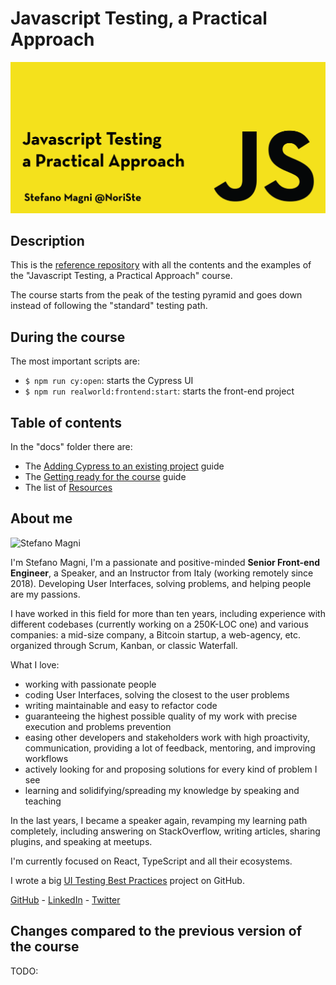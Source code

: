 # Javascript Testing, a Practical Approach

![Javascript Testing, a Practical Approach](assets/images/course-banner.png)

## Description

This is the [reference repository](https://github.com/NoriSte/javascript-testing-practical-approach-2021-course-v3) with all the contents and the examples of the "Javascript Testing, a Practical Approach" course.

The course starts from the peak of the testing pyramid and goes down instead of following the "standard" testing path.

## During the course
The most important scripts are:
- `$ npm run cy:open`: starts the Cypress UI
- `$ npm run realworld:frontend:start`: starts the front-end project


## Table of contents

In the "docs" folder there are:
- The [Adding Cypress to an existing project](./docs/add-cypress.md) guide
- The [Getting ready for the course](./docs/getting-ready.md) guide
- The list of [Resources](./docs/resources.md)

## About me

<img src="https://avatars.githubusercontent.com/u/173663" alt="Stefano Magni" style="max-width: 40%;"/>


I'm Stefano Magni, I'm a passionate and positive-minded **Senior Front-end Engineer**, a Speaker, and an Instructor from Italy (working remotely since 2018). Developing User Interfaces, solving problems, and helping people are my passions.

I have worked in this field for more than ten years, including experience with different codebases (currently working on a 250K-LOC one) and various companies: a mid-size company, a Bitcoin startup, a web-agency, etc. organized through Scrum, Kanban, or classic Waterfall.

What I love:
- working with passionate people
- coding User Interfaces, solving the closest to the user problems
- writing maintainable and easy to refactor code
- guaranteeing the highest possible quality of my work with precise execution and problems prevention
- easing other developers and stakeholders work with high proactivity, communication, providing a lot of feedback, mentoring, and improving workflows
- actively looking for and proposing solutions for every kind of problem I see
- learning and solidifying/spreading my knowledge by speaking and teaching

In the last years, I became a speaker again, revamping my learning path completely, including answering on StackOverflow, writing articles, sharing plugins, and speaking at meetups.

I'm currently focused on React, TypeScript and all their ecosystems.

I wrote a big [UI Testing Best Practices](https://github.com/NoriSte/ui-testing-best-practices) project on GitHub.

[GitHub](https://github.com/NoriSte) - [LinkedIn](https://www.linkedin.com/in/noriste/) - [Twitter](https://twitter.com/NoriSte)

## Changes compared to the previous version of the course

TODO:

